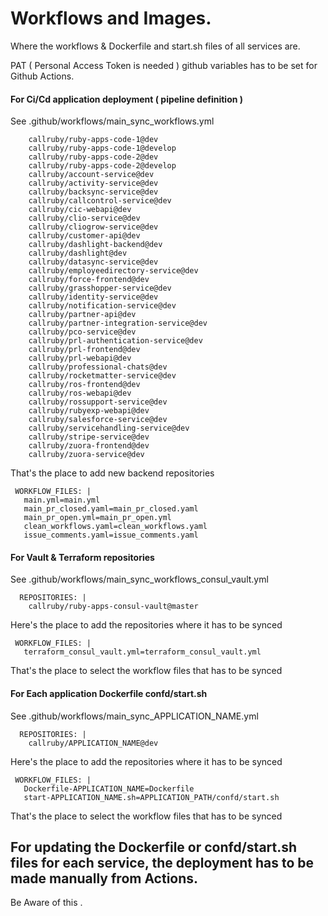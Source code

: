 # Workflows and Images.

Where the workflows & Dockerfile and start.sh files of all services are.


PAT ( Personal Access Token is needed ) github variables has to be set for Github Actions.


#### For Ci/Cd application deployment ( pipeline definition )

See .github/workflows/main_sync_workflows.yml

```  REPOSITORIES: |
    callruby/ruby-apps-code-1@dev
    callruby/ruby-apps-code-1@develop
    callruby/ruby-apps-code-2@dev
    callruby/ruby-apps-code-2@develop
    callruby/account-service@dev
    callruby/activity-service@dev
    callruby/backsync-service@dev
    callruby/callcontrol-service@dev
    callruby/cic-webapi@dev
    callruby/clio-service@dev
    callruby/cliogrow-service@dev
    callruby/customer-api@dev
    callruby/dashlight-backend@dev
    callruby/dashlight@dev
    callruby/datasync-service@dev
    callruby/employeedirectory-service@dev
    callruby/force-frontend@dev
    callruby/grasshopper-service@dev
    callruby/identity-service@dev
    callruby/notification-service@dev
    callruby/partner-api@dev
    callruby/partner-integration-service@dev
    callruby/pco-service@dev
    callruby/prl-authentication-service@dev
    callruby/prl-frontend@dev
    callruby/prl-webapi@dev
    callruby/professional-chats@dev
    callruby/rocketmatter-service@dev
    callruby/ros-frontend@dev
    callruby/ros-webapi@dev
    callruby/rossupport-service@dev
    callruby/rubyexp-webapi@dev
    callruby/salesforce-service@dev
    callruby/servicehandling-service@dev
    callruby/stripe-service@dev
    callruby/zuora-frontend@dev
    callruby/zuora-service@dev
 ```
 That's the place to add new backend repositories
 
 ```
  WORKFLOW_FILES: |
    main.yml=main.yml
    main_pr_closed.yaml=main_pr_closed.yaml
    main_pr_open.yml=main_pr_open.yml
    clean_workflows.yaml=clean_workflows.yaml
    issue_comments.yaml=issue_comments.yaml
   ``` 
   
#### For Vault & Terraform repositories

See .github/workflows/main_sync_workflows_consul_vault.yml

```
  REPOSITORIES: |
    callruby/ruby-apps-consul-vault@master
 ```
 Here's the place to add the repositories where it has to be synced
 
 ```
  WORKFLOW_FILES: |
    terraform_consul_vault.yml=terraform_consul_vault.yml
   ``` 
   
That's the place to select the workflow files that has to be synced
 


#### For Each application Dockerfile confd/start.sh

See .github/workflows/main_sync_APPLICATION_NAME.yml

```
  REPOSITORIES: |
    callruby/APPLICATION_NAME@dev
 ```
 Here's the place to add the repositories where it has to be synced
 
 ```
  WORKFLOW_FILES: |
    Dockerfile-APPLICATION_NAME=Dockerfile
    start-APPLICATION_NAME.sh=APPLICATION_PATH/confd/start.sh
   ``` 
   
That's the place to select the workflow files that has to be synced



## For updating the Dockerfile or confd/start.sh files for each service, the deployment has to be made manually from Actions.

Be Aware of this .

